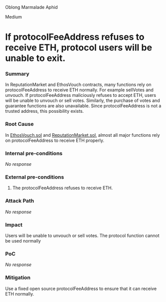 Oblong Marmalade Aphid

Medium

# If protocolFeeAddress refuses to receive ETH, protocol users will be unable to exit.

### Summary

In ReputationMarket and EthosVouch contracts, many functions rely on protocolFeeAddress to receive ETH normally. For example sellVotes and unvouch. If protocolFeeAddress maliciously refuses to accept ETH, users will be unable to unvouch or sell votes. Similarly, the purchase of votes and guarantee functions are also unavailable.
Since protocolFeeAddress is not a trusted address, this possibility exists.

### Root Cause

In [EthosVouch.sol](https://github.com/sherlock-audit/2024-11-ethos-network-ii/blob/57c02df7c56f0b18c681a89ebccc28c86c72d8d8/ethos/packages/contracts/contracts/EthosVouch.sol#L883-L886) and [ReputationMarket.sol](https://github.com/sherlock-audit/2024-11-ethos-network-ii/blob/57c02df7c56f0b18c681a89ebccc28c86c72d8d8/ethos/packages/contracts/contracts/ReputationMarket.sol#L1123), almost all major functions rely on protocolFeeAddress to receive ETH properly.

### Internal pre-conditions

_No response_

### External pre-conditions

1. The protocolFeeAddress refuses to receive ETH.

### Attack Path

_No response_

### Impact

Users will be unable to unvouch or sell votes. The protocol function cannot be used normally

### PoC

_No response_

### Mitigation

Use a fixed open source protocolFeeAddress to ensure that it can receive ETH normally.